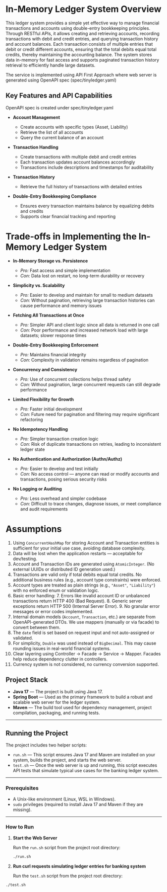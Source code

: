 # In-Memory Ledger System Overview

This ledger system provides a simple yet effective way to manage financial transactions and accounts using double-entry bookkeeping principles. Through RESTful APIs, it allows creating and retrieving accounts, recording transactions with debit and credit entries, and querying transaction history and account balances. Each transaction consists of multiple entries that debit or credit different accounts, ensuring that the total debits equal total credits, thereby maintaining the accounting balance. The system stores data in-memory for fast access and supports paginated transaction history retrieval to efficiently handle large datasets.

The service is implemented using API First Approach where web server is generated using OpenAPI spec (spec/tinyledger.yaml) 

## Key Features and API Capabilities

OpenAPI spec is created under spec/tinyledger.yaml

- **Account Management**
    - Create accounts with specific types (Asset, Liability)
    - Retrieve the list of all accounts
    - Query the current balance of an account

- **Transaction Handling**
    - Create transactions with multiple debit and credit entries
    - Each transaction updates account balances accordingly
    - Transactions include descriptions and timestamps for auditability

- **Transaction History**
    - Retrieve the full history of transactions with detailed entries

- **Double-Entry Bookkeeping Compliance**
    - Ensures every transaction maintains balance by equalizing debits and credits
    - Supports clear financial tracking and reporting

# Trade-offs in Implementing the In-Memory Ledger System

- **In-Memory Storage vs. Persistence**
    - *Pro:* Fast access and simple implementation
    - *Con:* Data lost on restart, no long-term durability or recovery

- **Simplicity vs. Scalability**
    - *Pro:* Easier to develop and maintain for small to medium datasets
    - *Con:* Without pagination, retrieving large transaction histories can cause performance and memory issues

- **Fetching All Transactions at Once**
    - *Pro:* Simpler API and client logic since all data is returned in one call
    - *Con:* Poor performance and increased network load with large datasets; slower response times

- **Double-Entry Bookkeeping Enforcement**
    - *Pro:* Maintains financial integrity
    - *Con:* Complexity in validation remains regardless of pagination

- **Concurrency and Consistency**
    - *Pro:* Use of concurrent collections helps thread safety
    - *Con:* Without pagination, large concurrent requests can still degrade performance

- **Limited Flexibility for Growth**
    - *Pro:* Faster initial development
    - *Con:* Future need for pagination and filtering may require significant refactoring

- **No Idempotency Handling**
    - *Pro:* Simpler transaction creation logic
    - *Con:* Risk of duplicate transactions on retries, leading to inconsistent ledger state

- **No Authentication and Authorization (Authn/Authz)**
    - *Pro:* Easier to develop and test initially
    - *Con:* No access control — anyone can read or modify accounts and transactions, posing serious security risks

- **No Logging or Auditing**
    - *Pro:* Less overhead and simpler codebase
    - *Con:* Difficult to trace changes, diagnose issues, or meet compliance and audit requirements

# Assumptions

1. Using `ConcurrentHashMap` for storing Account and Transaction entities is sufficient for your initial use case, avoiding database complexity.
2. Data will be lost when the application restarts — acceptable for dev/testing.
3. Account and Transaction IDs are generated using `AtomicInteger`. (No external UUIDs or distributed ID generation used.)
4. Transactions are valid only if total debits equal total credits. No additional business rules (e.g., account type constraints) were enforced.
5. Account types are treated as plain strings (e.g., `"Asset"`, `"Liability"`) with no enforced enum or validation logic.
6. Basic error handling:
    7. Errors like invalid account ID or unbalanced transactions return HTTP 400 (Bad Request).
    8. Generic server exceptions return HTTP 500 (Internal Server Error).
    9. No granular error messages or error codes implemented.
10. Internal domain models (`Account`, `Transaction`, etc.) are separate from OpenAPI-generated DTOs. We use mappers (manually or via facade) to convert between them.
11. The `date` field is set based on request input and not auto-assigned or validated.
12. For simplicity, `Double` was used instead of `BigDecimal`. This may cause rounding issues in real-world financial systems.
13. Clear layering using Controller → Facade → Service → Mapper. Facades help reduce dependency clutter in controllers.
14. Currency system is not considered, no currency conversion supported.

## Project Stack

- **Java 17** — The project is built using Java 17.
- **Spring Boot** — Used as the primary framework to build a robust and scalable web server for the ledger system.
- **Maven** — The build tool used for dependency management, project compilation, packaging, and running tests.

---

## Running the Project

The project includes two helper scripts:

- `run.sh` — This script ensures Java 17 and Maven are installed on your system, builds the project, and starts the web server.
- `test.sh` — Once the web server is up and running, this script executes API tests that simulate typical use cases for the banking ledger system.

---

### Prerequisites

- A Unix-like environment (Linux, WSL in Windows).
- `sudo` privileges (required to install Java 17 and Maven if they are missing).

---

### How to Run

1. **Start the Web Server**

   Run the `run.sh` script from the project root directory:

   ```bash
   ./run.sh

2. **Run curl requests simulating ledger entries for banking system**

   Run the `test.sh` script from the project root directory:

  ```bash
  ./test.sh
